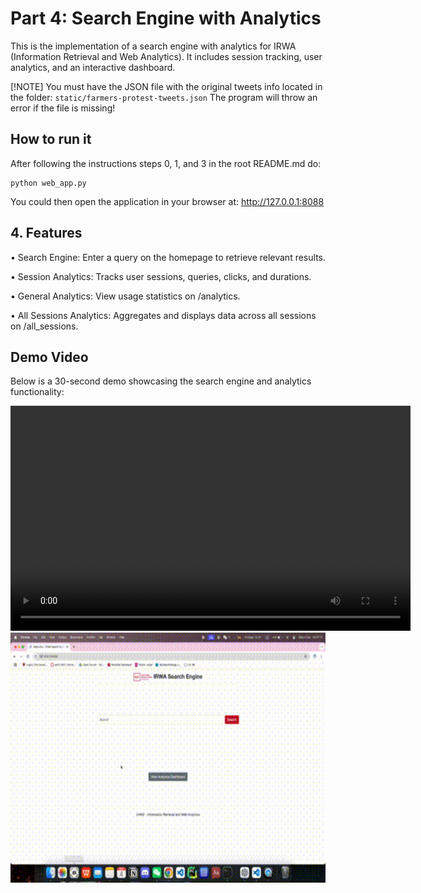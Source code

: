 # Part 4: Search Engine with Analytics

This is the implementation of a search engine with analytics for IRWA (Information Retrieval and Web Analytics). It includes session tracking, user analytics, and an interactive dashboard.

[!NOTE]
You must have the JSON file with the original tweets info located in the folder: `static/farmers-protest-tweets.json`
The program will throw an error if the file is missing!

## How to run it

After following the instructions steps 0, 1, and 3 in the root README.md do:

```
python web_app.py
```

You could then open the application in your browser at: http://127.0.0.1:8088

## 4. Features

•	Search Engine: Enter a query on the homepage to retrieve relevant results.

•	Session Analytics: Tracks user sessions, queries, clicks, and durations.

•	General Analytics: View usage statistics on /analytics.

•	All Sessions Analytics: Aggregates and displays data across all sessions on /all_sessions.

## Demo Video

Below is a 30-second demo showcasing the search engine and analytics functionality:

<video width="640" height="360" controls>
  <source src="./static/demo.mp4" type="video/mp4">
  Your browser does not support the video tag.
</video>


<img src="https://github.com/yuyanwang03/IRWA/blob/main/Part4/static/demo.gif" width="640" height="400"/>